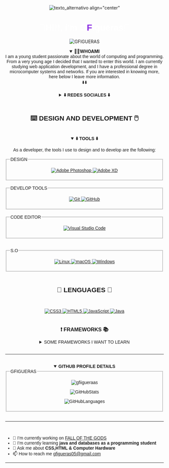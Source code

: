 <div align="center">

![texto_alternativo align="center"](X2Download_app-GF%C2%B4sBOT_Logo_Trailer-_1080p__AdobeExpress.gif)



<h1 align="center" style="color:white;"><strong><font face="sans-serif">👋Hi!!, i'm G<span style="color:blueviolet;">F</span>igueras👋</font></strong></h1>

![GFIGUERAS](https://img.shields.io/badge/GFIGUERAS-black.svg?style=for-the-badge&logo=dev.to&logoColor=white)
<details open>
<summary><b>👨‍💻WHOAMI</b></summary>
<h><font  face="sans-serif">I am a young student passionate about the world of computing and programming. From a very young age I decided that I wanted to enter this world. I am currently studying web application development, and I have a professional degree in microcomputer systems and networks.
If you are interested in knowing more, here below I leave more information. <br><div align="center">⬇️⬇️</div></h><br>
</details>
</div>
<div align="center">



<details>
<summary><strong>⬇️ REDES SOCIALES ⬇️</strong></summary><br>
<div>
<a href="">

![Discord](https://img.shields.io/badge/WS1_0430-%237289DA.svg?style=for-the-badge&logo=discord&logoColor=white)
</a>
<a href="https://www.instagram.com/guiillee_.03/">
![Instagram](https://img.shields.io/badge/Instagram-%23E4405F.svg?style=for-the-badge&logo=Instagram&logoColor=white)
</a>
<a href="https://www.linkedin.com/in/guillermo-figueras-b2997a240/">
![LinkedIn](https://img.shields.io/badge/linkedin-%230077B5.svg?style=for-the-badge&logo=linkedin&logoColor=white)
</a>
</div><br>
<h3><b>VIDEOJUEGOS</b></h3><br>
<div>
<a href="https://www.blizzard.com/es-es/">

![Battle.net](https://img.shields.io/badge/WS1_21104-%2300AEFF.svg?style=for-the-badge&logo=battle.net&logoColor=white)
</a>
<a href="https://www.riotgames.com/es">
![Riot Games](https://img.shields.io/badge/WS1YT-D32936.svg?style=for-the-badge&logo=riotgames&logoColor=white)
</a>
<a href="https://steamcommunity.com/profiles/76561198340717076/">
![Steam](https://img.shields.io/badge/WS1-%23000000.svg?style=for-the-badge&logo=steam&logoColor=white)
</a>
</div>


</details>
</div>
<br>
<div align="center">
<h2 align="center"><strong> ⌨️ DESIGN AND DEVELOPMENT 🖱️</strong></h2><br>
<details open>
<summary><strong>⬇️ TOOLS ⬇️</strong></summary>
<p>As a developer, the tools I use to design and to develop are the following:</p>
<div>
<fieldset>
<legend>DESIGN</legend>
<a  href="https://www.adobe.com/es/products/photoshop/landpb.html?mv=search&mv=search&sdid=LZ32SYVR&ef_id=7233d3034d1218c2f0bdb03d863ea2d4:G:s&s_kwcid=AL!3085!10!79714721920047!79714789232193">

![Adobe Photoshop](https://img.shields.io/badge/adobe%20photoshop-%2331A8FF.svg?style=for-the-badge&logo=adobe%20photoshop&logoColor=white)
</a>
<a href="https://www.adobe.com/es/products/xd.html">
![Adobe XD](https://img.shields.io/badge/Adobe%20XD-470137?style=for-the-badge&logo=Adobe%20XD&logoColor=#FF61F6)
</a>
</fieldset>
<br>
<fieldset>
<legend>DEVELOP TOOLS</legend>
<a href="">

![Git](https://img.shields.io/badge/git-%23F05033.svg?style=for-the-badge&logo=git&logoColor=white)
</a>
<a href="">
![GitHub](https://img.shields.io/badge/github-%23121011.svg?style=for-the-badge&logo=github&logoColor=white)
</a>
</fieldset>
<br>
<fieldset>
<legend>CODE EDITOR</legend>
<a href="https://es.wikipedia.org/wiki/Visual_Studio_Code">

![Visual Studio Code](https://img.shields.io/badge/Visual%20Studio%20Code-0078d7.svg?style=for-the-badge&logo=visual-studio-code&logoColor=white)
</a></fieldset>
<br>
<fieldset>
<legend>S.O</legend>
<a href="https://es.wikipedia.org/wiki/GNU/Linux">

![Linux](https://img.shields.io/badge/Linux-FCC624?style=for-the-badge&logo=linux&logoColor=black)
</a>
<a href="https://es.wikipedia.org/wiki/Mac_OS">
![macOS](https://img.shields.io/badge/mac%20os-000000?style=for-the-badge&logo=macos&logoColor=F0F0F0)
</a>
<a href="https://es.wikipedia.org/wiki/Microsoft_Windows">
![Windows](https://img.shields.io/badge/Windows-0078D6?style=for-the-badge&logo=windows&logoColor=white)
</a>
</fieldset>
</div>
</details>
</div><br>
<div align="center">
<h2><b>🧾 LENGUAGES 📖</b></h2>
<br>
<a href="https://es.wikipedia.org/wiki/CSS">

![CSS3](https://img.shields.io/badge/css3-%231572B6.svg?style=for-the-badge&logo=css3&logoColor=white)
</a>
<a href="https://es.wikipedia.org/wiki/HTML">
![HTML5](https://img.shields.io/badge/html5-%23E34F26.svg?style=for-the-badge&logo=html5&logoColor=white)
</a>
<a href="https://es.wikipedia.org/wiki/JavaScript">
![JavaScript](https://img.shields.io/badge/javascript-%23323330.svg?style=for-the-badge&logo=javascript&logoColor=%23F7DF1E)
</a>
<a href="https://es.wikipedia.org/wiki/Java_(lenguaje_de_programaci%C3%B3n)">
![Java](https://img.shields.io/badge/java-%23ED8B00.svg?style=for-the-badge&logo=java&logoColor=white)
</a>
<br><br>
<h3><b>❗ FRAMEWORKS 📚</b></h3>
<details>
<summary>SOME FRAMEWORKS I WANT TO LEARN</summary><br>
<a href="https://es.wikipedia.org/wiki/Bootstrap_(framework)">

![Bootstrap](https://img.shields.io/badge/bootstrap-%23563D7C.svg?style=for-the-badge&logo=bootstrap&logoColor=white)
</a>
<a href="https://es.wikipedia.org/wiki/React">
![React](https://img.shields.io/badge/react-%2320232a.svg?style=for-the-badge&logo=react&logoColor=%2361DAFB)
</a>
</details>
</div><br>
<hr><br>
<div align="center">
<details open>

<summary><b>GITHUB PROFILE DETAILS</b></summary>
<fieldset>
<legend>GFIGUERAS</legend>
<div align="center">
<p align="center"> <img src="https://komarev.com/ghpvc/?username=gfiigueraas&label=Profile%20views&color=0e75b6&style=flat" alt="gfiigueraas" /> </p>

 ![GitHubStats](https://github-readme-stats-git-masterorgs-github-readme-stats-team.vercel.app/api?username=gy-toxyc&include_orgs=true&theme=dark)
 
![GitHubLanguages](https://github-readme-stats-git-masterorgs-github-readme-stats-team.vercel.app/api/top-langs/?username=gy-toxyc&include_orgs=true&theme=dark)
 

</div>
</fieldset>
</details>
</div><br><hr><br>
<div align="left">

- 🔭 I’m currently working on <a href="https://github.com/GY-CODING">FALL OF THE GODS</a>
- 🌱 I’m currently learning **java and databases as a programming student**
- 💬 Ask me about **CSS,HTML & Computer Hardware**
- 📫 How to reach me <a href="mailto:gfigueras05@gmail.com">gfigueras05@gmail.com</a>
<hr>
</div>
